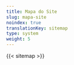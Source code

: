 ```yaml
---
title: Mapa do Site
slug: mapa-site
noindex: true
translationKey: sitemap
type: system
weight: 5
---
```

{{< sitemap >}}